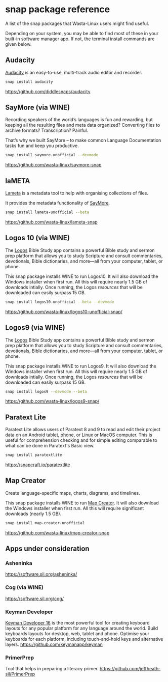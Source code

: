 # snap package reference

A list of the snap packages that Wasta-Linux users might find useful.

Depending on your system, you may be able to find most of these in your built-in software manager app. If not, the terminal install commands are given below.

## Audacity

[Audacity](https://www.audacityteam.org/) is an easy-to-use, multi-track audio editor and recorder.
```bash
snap install audacity
```
https://github.com/diddlesnaps/audacity

## SayMore (via WINE)

Recording speakers of the world’s languages is fun and rewarding, but keeping all the resulting
files and meta data organized? Converting files to archive formats? Transcription? Painful.

That’s why we built SayMore – to make common Language Documentation tasks fun and keep you productive.
```bash
snap install saymore-unofficial --devmode
```
https://github.com/wasta-linux/saymore-snap

## laMETA

[Lameta](https://www.lameta.org) is a metadata tool to help with organising collections of files.

It provides the metadata functionality of [SayMore](https://software.sil.org/saymore/).
```bash
snap install lameta-unofficial --beta
```
https://github.com/wasta-linux/lameta-snap

## Logos 10 (via WINE)

The [Logos](https://www.logos.com/) Bible Study app contains a powerful Bible study and sermon prep platform that allows you to study Scripture and consult commentaries, devotionals, Bible dictionaries, and more—all from your computer, tablet, or phone.

This snap package installs WINE to run Logos10. It will also download the Windows installer when first run. All this will require nearly 1.5 GB of downloads intially. Once running, the Logos *resources* that will be downloaded can easily surpass 15 GB.
```bash
snap install logos10-unofficial --beta --devmode
```
https://github.com/wasta-linux/logos10-unofficial-snap/

## Logos9 (via WINE)

The [Logos](https://www.logos.com/) Bible Study app contains a powerful Bible study and sermon prep platform that allows you to study Scripture and consult commentaries, devotionals, Bible dictionaries, and more—all from your computer, tablet, or phone.

This snap package installs WINE to run Logos9. It will also download the Windows installer when first run. All this will require nearly 1.5 GB of downloads intially. Once running, the Logos *resources* that will be downloaded can easily surpass 15 GB.
```bash
snap install logos9 --devmode --beta
```
https://github.com/wasta-linux/logos9-snap/

## Paratext Lite

Paratext Lite allows users of Paratext 8 and 9 to read and edit their project data on an Android tablet, phone, or Linux or MacOS computer. This is useful for comprehension checking and for simple editing comparable to what can be done in Paratext's Basic view.

```bash
snap install paratextlite
```
https://snapcraft.io/paratextlite

## Map Creator

Create language-specific maps, charts, diagrams, and timelines.

This snap package installs WINE to run [Map Creator](http://fmosoft.com/map-creator). It will also download the Windows installer when first run. All this will require significant downloads (nearly 1.5 GB).
```bash
snap install map-creator-unofficial
```
https://github.com/wasta-linux/map-creator-snap

## Apps under consideration

### Asheninka

https://software.sil.org/asheninka/

### Cog (via WINE)

https://software.sil.org/cog/

### Keyman Developer

[Keyman Developer 16](https://keyman.com/developer/features.php) is the most powerful tool for creating keyboard layouts for any popular platform for any language around the world. Build keyboards layouts for desktop, web, tablet and phone. Optimise your keyboards for each platform, including touch-and-hold keys and alternative layers.
https://github.com/keymanapp/keyman

### PrimerPrep

Tool that helps in preparing a literacy primer.
https://github.com/jeffheath-sil/PrimerPrep
